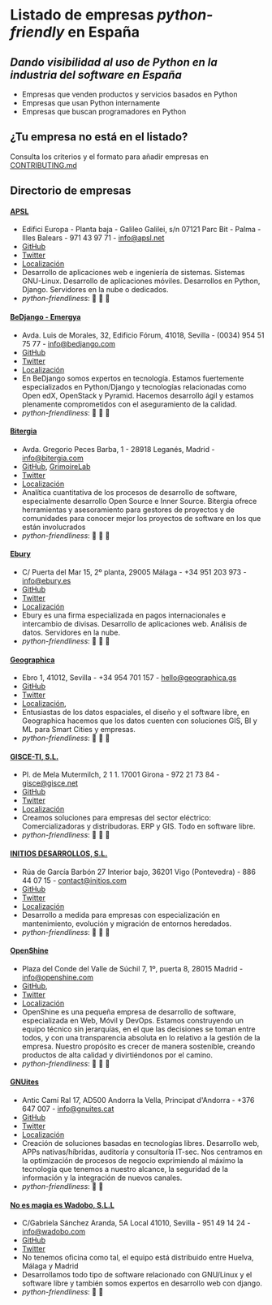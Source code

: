 # Listado de empresas *python-friendly* en España

## *Dando visibilidad al uso de Python en la industria del software en España*

* Empresas que venden productos y servicios basados en Python
* Empresas que usan Python internamente
* Empresas que buscan programadores en Python

## ¿Tu empresa no está en el listado?

Consulta los criterios y el formato para añadir empresas en [CONTRIBUTING.md](.github/CONTRIBUTING.md)

## Directorio de empresas

#### [APSL](https://www.apsl.net/)

* Edifici Europa - Planta baja - Galileo Galilei, s/n 07121 Parc Bit - Palma - Illes Balears - 971 43 97 71 - info@apsl.net
* [GitHub](http://github.com/APSL/)
* [Twitter](https://twitter.com/apsl_web)
* [Localización](http://www.openstreetmap.org/?mlat=39.63662&mlon=2.63128#map=18/39.63662/2.63128)
* Desarrollo de aplicaciones web e ingeniería de sistemas. Sistemas GNU-Linux. Desarrollo de aplicaciones móviles. Desarrollos en Python, Django. Servidores en la nube o dedicados.
* *python-friendliness*: :snake: :snake: :snake:

#### [BeDjango - Emergya](http://bedjango.com)

* Avda. Luis de Morales, 32, Edificio Fórum, 41018, Sevilla - (0034) 954 51 75 77  - info@bedjango.com
* [GitHub](https://github.com/BeDjango)
* [Twitter](http://twitter.com/bedjango)
* [Localización](http://www.openstreetmap.org/node/2293397059#map=18/37.38331/-5.97258)
* En BeDjango somos expertos en tecnología. Estamos fuertemente especializados en Python/Django y tecnologías relacionadas como Open edX, OpenStack y Pyramid. Hacemos desarrollo ágil y estamos plenamente comprometidos con el aseguramiento de la calidad.
* *python-friendliness*: :snake: :snake: :snake:

#### [Bitergia](http://bitergia.com)

* Avda. Gregorio Peces Barba, 1 - 28918 Leganés, Madrid - info@bitergia.com
* [GitHub](http://github.com/bitergia), [GrimoireLab](http://github.com/bitergia)
* [Twitter](http://twitter.com/bitergia)
* [Localización](http://www.openstreetmap.org/?mlat=40.354541&mlon=-3.743720#map=18/40.35454/-3.74372)
* Analítica cuantitativa de los procesos de desarrollo de software, especialmente desarrollo Open Source e Inner Source. Bitergia ofrece herramientas y asesoramiento para gestores de proyectos y de comunidades para conocer mejor los proyectos de software en los que están involucrados
* *python-friendliness*: :snake: :snake: :snake:

#### [Ebury](https://www.ebury.es/)

* C/ Puerta del Mar 15, 2º planta, 29005 Málaga - +34 951 203 973 - info@ebury.es
* [GitHub](https://github.com/Ebury/)
* [Twitter](https://twitter.com/EburyES/)
* [Localización](http://www.openstreetmap.org/?mlat=36.71816&mlon=-4.42274#map=18/36.71816/-4.42274)
* Ebury es una firma especializada en pagos internacionales e intercambio de divisas. Desarrollo de aplicaciones web. Análisis de datos. Servidores en la nube.
* *python-friendliness*: :snake: :snake: :snake:

#### [Geographica](http://geographica.gs)

* Ebro 1, 41012, Sevilla - +34 954 701 157 - hello@geographica.gs
* [GitHub](https://github.com/GeographicaGS)
* [Twitter](https://twitter.com/geographica_gs)
* [Localización](http://www.openstreetmap.org/node/2730709127#map=17/37.35553/-5.98302),
* Entusiastas de los datos espaciales, el diseño y el software libre, en Geographica hacemos que los datos cuenten con soluciones GIS, BI y ML para Smart Cities y empresas.
* *python-friendliness*: :snake: :snake: :snake:

#### [GISCE-TI, S.L.](http://gisce.net)

* Pl. de Mela Mutermilch, 2 1 1. 17001 Girona - 972 21 73 84 - gisce@gisce.net
* [GitHub](http://github.com/gisce)
* [Twitter](http://twitter.com/gisce)
* [Localización](http://www.openstreetmap.org/?mlat=41.98333&mlon=2.81378#map=18/41.98333/2.81378)
* Creamos soluciones para empresas del sector eléctrico: Comercializadoras y distribudoras. ERP y GIS. Todo en software libre.
* *python-friendliness*: :snake: :snake: :snake:

#### [INITIOS DESARROLLOS, S.L.](http://www.initios.com)

* Rúa de García Barbón 27 Interior bajo, 36201 Vigo (Pontevedra) - 886 44 07 15 - contact@initios.com
* [GitHub](https://github.com/initios)
* [Twitter](https://twitter.com/initios_com)
* [Localización](http://www.openstreetmap.org/?mlat=42.23732&mlon=-8.71767#map=18/42.23732/-8.71767)
* Desarrollo a medida para empresas con especialización en mantenimiento, evolución y migración de entornos heredados.
* *python-friendliness*: :snake: :snake: :snake:

#### [OpenShine](http://www.openshine.com)

* Plaza del Conde del Valle de Súchil 7, 1º, puerta 8, 28015 Madrid - info@openshine.com
* [GitHub](https://github.com/openshine),
* [Twitter](https://twitter.com/openshine)
* [Localización](http://www.openstreetmap.org/#map=19/40.43212/-3.70755)
* OpenShine es una pequeña empresa de desarrollo de software, especializada en Web, Móvil y DevOps. Estamos construyendo un equipo técnico sin jerarquías, en el que las decisiones se toman entre todos, y con una transparencia absoluta en lo relativo a la gestión de la empresa. Nuestro propósito es crecer de manera sostenible, creando productos de alta calidad y divirtiéndonos por el camino.
* *python-friendliness*: :snake: :snake: :snake:

#### [GNUites](http://gnuites.cat/)

* Antic Camí Ral 17, AD500 Andorra la Vella, Principat d'Andorra - +376 647 007 - info@gnuites.cat
* [GitHub](http://github.com/GNUites/)
* [Twitter](http://twitter.com/gnuites_and/)
* [Localización](http://www.openstreetmap.org/?mlat=42.50113&mlon=1.51129#map=18/42.50113/1.51129)
* Creación de soluciones basadas en tecnologías libres. Desarrollo web, APPs nativas/híbridas, auditoría y consultoría IT-sec. Nos centramos en la optimización de procesos de negocio exprimiendo al máximo la tecnología que tenemos a nuestro alcance, la seguridad de la información y la integración de nuevos canales.
* *python-friendliness*: :snake: :snake:

#### [No es magia es Wadobo, S.L.L](http://wadobo.com)

* C/Gabriela Sánchez Aranda, 5A Local 41010, Sevilla - 951 49 14 24 - info@wadobo.com
* [GitHub](http://github.com/wadobo)
* [Twitter](http://twitter.com/wadobo)
* No tenemos oficina como tal, el equipo está distribuido entre Huelva, Málaga y Madrid
* Desarrollamos todo tipo de software relacionado con GNU/Linux y el software libre y también somos expertos en desarrollo web con django.
* *python-friendliness*: :snake: :snake:
